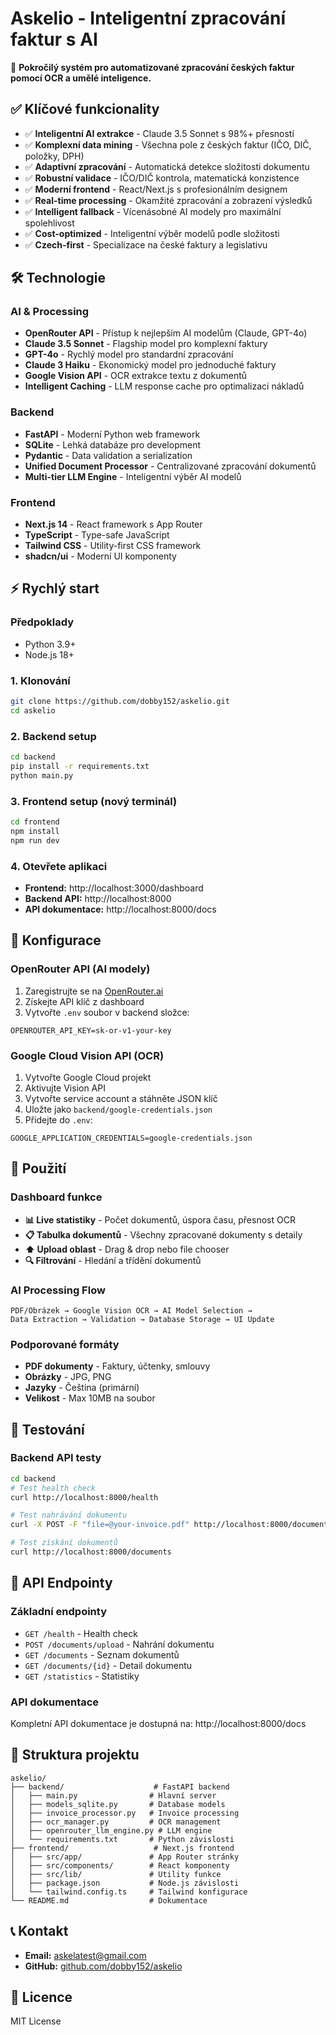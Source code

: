 # Askelio - Inteligentní zpracování faktur s AI

🚀 **Pokročilý systém pro automatizované zpracování českých faktur pomocí OCR a umělé inteligence.**

## ✅ Klíčové funkcionality
- ✅ **Inteligentní AI extrakce** - Claude 3.5 Sonnet s 98%+ přesností
- ✅ **Komplexní data mining** - Všechna pole z českých faktur (IČO, DIČ, položky, DPH)
- ✅ **Adaptivní zpracování** - Automatická detekce složitosti dokumentu
- ✅ **Robustní validace** - IČO/DIČ kontrola, matematická konzistence
- ✅ **Moderní frontend** - React/Next.js s profesionálním designem
- ✅ **Real-time processing** - Okamžité zpracování a zobrazení výsledků
- ✅ **Intelligent fallback** - Vícenásobné AI modely pro maximální spolehlivost
- ✅ **Cost-optimized** - Inteligentní výběr modelů podle složitosti
- ✅ **Czech-first** - Specializace na české faktury a legislativu

## 🛠 Technologie

### AI & Processing
- **OpenRouter API** - Přístup k nejlepším AI modelům (Claude, GPT-4o)
- **Claude 3.5 Sonnet** - Flagship model pro komplexní faktury
- **GPT-4o** - Rychlý model pro standardní zpracování
- **Claude 3 Haiku** - Ekonomický model pro jednoduché faktury
- **Google Vision API** - OCR extrakce textu z dokumentů
- **Intelligent Caching** - LLM response cache pro optimalizaci nákladů

### Backend
- **FastAPI** - Moderní Python web framework
- **SQLite** - Lehká databáze pro development
- **Pydantic** - Data validation a serialization
- **Unified Document Processor** - Centralizované zpracování dokumentů
- **Multi-tier LLM Engine** - Inteligentní výběr AI modelů

### Frontend
- **Next.js 14** - React framework s App Router
- **TypeScript** - Type-safe JavaScript
- **Tailwind CSS** - Utility-first CSS framework
- **shadcn/ui** - Moderní UI komponenty

## ⚡ Rychlý start

### Předpoklady
- Python 3.9+
- Node.js 18+

### 1. Klonování
```bash
git clone https://github.com/dobby152/askelio.git
cd askelio
```

### 2. Backend setup
```bash
cd backend
pip install -r requirements.txt
python main.py
```

### 3. Frontend setup (nový terminál)
```bash
cd frontend
npm install
npm run dev
```

### 4. Otevřete aplikaci
- **Frontend:** http://localhost:3000/dashboard
- **Backend API:** http://localhost:8000
- **API dokumentace:** http://localhost:8000/docs

## 🔧 Konfigurace

### OpenRouter API (AI modely)
1. Zaregistrujte se na [OpenRouter.ai](https://openrouter.ai)
2. Získejte API klíč z dashboard
3. Vytvořte `.env` soubor v backend složce:
```env
OPENROUTER_API_KEY=sk-or-v1-your-key
```

### Google Cloud Vision API (OCR)
1. Vytvořte Google Cloud projekt
2. Aktivujte Vision API
3. Vytvořte service account a stáhněte JSON klíč
4. Uložte jako `backend/google-credentials.json`
5. Přidejte do `.env`:
```env
GOOGLE_APPLICATION_CREDENTIALS=google-credentials.json
```

## 📖 Použití

### Dashboard funkce
- **📊 Live statistiky** - Počet dokumentů, úspora času, přesnost OCR
- **📋 Tabulka dokumentů** - Všechny zpracované dokumenty s detaily
- **⬆️ Upload oblast** - Drag & drop nebo file chooser
- **🔍 Filtrování** - Hledání a třídění dokumentů

### AI Processing Flow
```
PDF/Obrázek → Google Vision OCR → AI Model Selection →
Data Extraction → Validation → Database Storage → UI Update
```

### Podporované formáty
- **PDF dokumenty** - Faktury, účtenky, smlouvy
- **Obrázky** - JPG, PNG
- **Jazyky** - Čeština (primární)
- **Velikost** - Max 10MB na soubor

## 🧪 Testování

### Backend API testy
```bash
cd backend
# Test health check
curl http://localhost:8000/health

# Test nahrávání dokumentu
curl -X POST -F "file=@your-invoice.pdf" http://localhost:8000/documents/upload

# Test získání dokumentů
curl http://localhost:8000/documents
```

## 🔌 API Endpointy

### Základní endpointy
- `GET /health` - Health check
- `POST /documents/upload` - Nahrání dokumentu
- `GET /documents` - Seznam dokumentů
- `GET /documents/{id}` - Detail dokumentu
- `GET /statistics` - Statistiky

### API dokumentace
Kompletní API dokumentace je dostupná na: http://localhost:8000/docs

## 📁 Struktura projektu

```
askelio/
├── backend/                    # FastAPI backend
│   ├── main.py                # Hlavní server
│   ├── models_sqlite.py       # Database models
│   ├── invoice_processor.py   # Invoice processing
│   ├── ocr_manager.py         # OCR management
│   ├── openrouter_llm_engine.py # LLM engine
│   └── requirements.txt       # Python závislosti
├── frontend/                   # Next.js frontend
│   ├── src/app/               # App Router stránky
│   ├── src/components/        # React komponenty
│   ├── src/lib/               # Utility funkce
│   ├── package.json           # Node.js závislosti
│   └── tailwind.config.ts     # Tailwind konfigurace
└── README.md                  # Dokumentace
```

## 📞 Kontakt

- **Email:** askelatest@gmail.com
- **GitHub:** [github.com/dobby152/askelio](https://github.com/dobby152/askelio)

## 📄 Licence

MIT License
